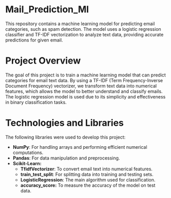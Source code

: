 # Mail_Prediction_Ml
This repository contains a machine learning model for predicting email categories, such as spam detection. The model uses a logistic regression classifier and TF-IDF vectorization to analyze text data, providing accurate predictions for given email.

# Project Overview
The goal of this project is to train a machine learning model that can predict categories for email text data. By using a TF-IDF (Term Frequency-Inverse Document Frequency) vectorizer, we transform text data into numerical features, which allows the model to better understand and classify emails. The logistic regression model is used due to its simplicity and effectiveness in binary classification tasks.

# Technologies and Libraries
The following libraries were used to develop this project:

 - **NumPy**: For handling arrays and performing efficient numerical computations.
 - **Pandas**: For data manipulation and preprocessing.
 - **Scikit-Learn:**
   - **TfidfVectorizer**: To convert email text into numerical features.
   - **train_test_split**: For splitting data into training and testing sets.
   - **LogisticRegression**: The main algorithm used for classification.
   - **accuracy_score:** To measure the accuracy of the model on test data.
